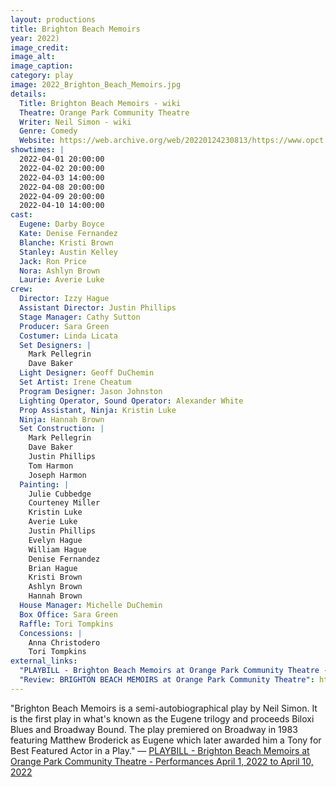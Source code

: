 ```yaml
---
layout: productions
title: Brighton Beach Memoirs
year: 2022)
image_credit: 
image_alt:
image_caption:
category: play
image: 2022_Brighton_Beach_Memoirs.jpg
details:
  Title: Brighton Beach Memoirs - wiki
  Theatre: Orange Park Community Theatre
  Writer: Neil Simon - wiki
  Genre: Comedy
  Website: https://web.archive.org/web/20220124230813/https://www.opct.info/52nd-season
showtimes: |
  2022-04-01 20:00:00
  2022-04-02 20:00:00
  2022-04-03 14:00:00
  2022-04-08 20:00:00
  2022-04-09 20:00:00
  2022-04-10 14:00:00
cast:
  Eugene: Darby Boyce
  Kate: Denise Fernandez
  Blanche: Kristi Brown
  Stanley: Austin Kelley
  Jack: Ron Price
  Nora: Ashlyn Brown
  Laurie: Averie Luke
crew:
  Director: Izzy Hague
  Assistant Director: Justin Phillips
  Stage Manager: Cathy Sutton
  Producer: Sara Green
  Costumer: Linda Licata
  Set Designers: |
    Mark Pellegrin
    Dave Baker
  Light Designer: Geoff DuChemin
  Set Artist: Irene Cheatum
  Program Designer: Jason Johnston
  Lighting Operator, Sound Operator: Alexander White
  Prop Assistant, Ninja: Kristin Luke
  Ninja: Hannah Brown
  Set Construction: |
    Mark Pellegrin
    Dave Baker
    Justin Phillips
    Tom Harmon
    Joseph Harmon
  Painting: |
    Julie Cubbedge
    Courteney Miller
    Kristin Luke
    Averie Luke
    Justin Phillips
    Evelyn Hague
    William Hague
    Denise Fernandez
    Brian Hague
    Kristi Brown
    Ashlyn Brown
    Hannah Brown
  House Manager: Michelle DuChemin
  Box Office: Sara Green
  Raffle: Tori Tompkins
  Concessions: |
    Anna Christodero
    Tori Tompkins
external_links:
  "PLAYBILL - Brighton Beach Memoirs at Orange Park Community Theatre - Performances April 1, 2022 to April 10, 2022": https://www.playbillder.com/show/vip/Orange_Park_Community_Theatre/2022/Brighton_Beach_Memoirs_111214
  "Review: BRIGHTON BEACH MEMOIRS at Orange Park Community Theatre": https://www.broadwayworld.com/jacksonville/article/BWW-Review-BRIGHTON-BEACH-MEMOIRS-at-Orange-Park-Community-Theatre-20220404
---
```

"Brighton Beach Memoirs is a semi-autobiographical play by Neil Simon. It is the first play in what's known as the Eugene trilogy and proceeds Biloxi Blues and Broadway Bound. The play premiered on Broadway in 1983 featuring Matthew Broderick as Eugene which later awarded him a Tony for Best Featured Actor in a Play." — [PLAYBILL - Brighton Beach Memoirs at Orange Park Community Theatre - Performances April 1, 2022 to April 10, 2022](https://www.playbillder.com/show/vip/Orange_Park_Community_Theatre/2022/Brighton_Beach_Memoirs_111214)
